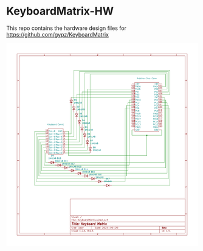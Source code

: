 # KeyboardMatrix-HW
This repo contains the hardware design files for https://github.com/gvpz/KeyboardMatrix

<img src="https://raw.githubusercontent.com/B-Pence/KeyboardMatrix-HW/1d933bbc07a1cb90e4be4582521935365519d991/KeyboardMatrix/KeyboardMatrix.svg">
